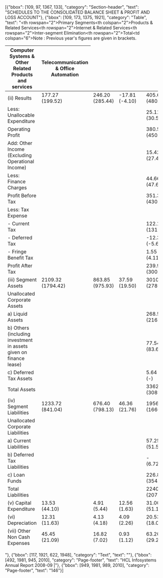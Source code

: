 [{"bbox": [109, 97, 1367, 133], "category": "Section-header", "text": "SCHEDULES TO THE CONSOLIDATED BALANCE SHEET & PROFIT AND LOSS ACCOUNT"}, {"bbox": [109, 173, 1375, 1921], "category": "Table", "text": "<table><thead><tr><th rowspan=\"2\">Primary Segments</th><th colspan=\"2\">Products & Related Services</th><th rowspan=\"2\">Internet & Related Services</th><th rowspan=\"2\">Inter-segment Elimination</th><th rowspan=\"2\">Total</th></tr><tr><th>Computer Systems & Other Related Products and services</th><th>Telecommunication & Office Automation</th></tr></thead><tbody><tr><td>(ii) Results</td><td>177.27<br>(199.52)</td><td>246.20<br>(285.44)</td><td>-17.81<br>(-4.10)</td><td></td><td>405.66<br>(480.86)</td></tr><tr><td>Less: Unallocable Expenditure</td><td></td><td></td><td></td><td></td><td>25.11<br>(30.54)</td></tr><tr><td>Operating Profit</td><td></td><td></td><td></td><td></td><td>380.55<br>(450.32)</td></tr><tr><td>Add: Other Income (Excluding Operational Income)</td><td></td><td></td><td></td><td></td><td>15.42<br>(27.41)</td></tr><tr><td>Less: Finance Charges</td><td></td><td></td><td></td><td></td><td>44.66<br>(47.60)</td></tr><tr><td>Profit Before Tax</td><td></td><td></td><td></td><td></td><td>351.31<br>(430.13)</td></tr><tr><td>Less: Tax Expense</td><td></td><td></td><td></td><td></td><td></td></tr><tr><td>- Current Tax</td><td></td><td></td><td></td><td></td><td>122.17<br>(131.50)</td></tr><tr><td>- Deferred Tax</td><td></td><td></td><td></td><td></td><td>-12.36<br>(-5.63)</td></tr><tr><td>- Fringe Benefit Tax</td><td></td><td></td><td></td><td></td><td>1.55<br>(4.11)</td></tr><tr><td>Profit After Tax</td><td></td><td></td><td></td><td></td><td>239.95<br>(300.15)</td></tr><tr><td>(iii) Segment Assets</td><td>2109.32<br>(1794.42)</td><td>863.85<br>(975.93)</td><td>37.59<br>(19.50)</td><td></td><td>3010.76<br>(2789.85)</td></tr><tr><td>Unallocated Corporate Assets</td><td></td><td></td><td></td><td></td><td></td></tr><tr><td>a) Liquid Assets</td><td></td><td></td><td></td><td></td><td>268.54<br>(216.40)</td></tr><tr><td>b) Others (including investment in assets given on finance lease)</td><td></td><td></td><td></td><td></td><td>77.54<br>(83.69)</td></tr><tr><td>c) Deferred Tax Assets</td><td></td><td></td><td></td><td></td><td>5.64<br>(-)</td></tr><tr><td>Total Assets</td><td></td><td></td><td></td><td></td><td>3362.48<br>(3089.94)</td></tr><tr><td>(iv) Segment Liabilities</td><td>1233.72<br>(841.04)</td><td>676.40<br>(798.13)</td><td>46.36<br>(21.76)</td><td></td><td>1956.48<br>(1660.93)</td></tr><tr><td>Unallocated Corporate Liabilities</td><td></td><td></td><td></td><td></td><td></td></tr><tr><td>a) Current Liabilities</td><td></td><td></td><td></td><td></td><td>57.25<br>(51.58)</td></tr><tr><td>b) Deferred Tax Liabilities</td><td></td><td></td><td></td><td></td><td>-<br>(6.72)</td></tr><tr><td>c) Loan Funds</td><td></td><td></td><td></td><td></td><td>226.85<br>(354.52)</td></tr><tr><td>Total Liabilities</td><td></td><td></td><td></td><td></td><td>2240.58<br>(2073.75)</td></tr><tr><td>(v) Capital Expenditure</td><td>13.53<br>(44.10)</td><td>4.91<br>(5.44)</td><td>12.56<br>(1.63)</td><td></td><td>31.00<br>(51.17)</td></tr><tr><td>(vi) Depreciation</td><td>12.31<br>(11.63)</td><td>4.13<br>(4.18)</td><td>4.09<br>(2.26)</td><td></td><td>20.53<br>(18.07)</td></tr><tr><td>(vii) Other Non Cash Expenses</td><td>45.45<br>(21.09)</td><td>16.82<br>(7.02)</td><td>0.93<br>(1.12)</td><td></td><td>63.20<br>(29.23)</td></tr></tbody><tfoot><tr><td colspan=\"6\">Note : Previous year's figures are given in brackets.</td></tr></tfoot></table>"}, {"bbox": [117, 1921, 622, 1948], "category": "Text", "text": ""}, {"bbox": [492, 1981, 945, 2010], "category": "Page-footer", "text": "HCL Infosystems Annual Report 2008-09 |"}, {"bbox": [949, 1981, 989, 2010], "category": "Page-footer", "text": "146"}]